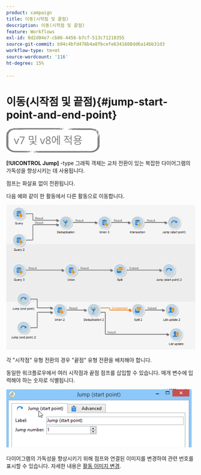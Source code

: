 ```yaml
---
product: campaign
title: 이동(시작점 및 끝점)
description: 이동(시작점 및 끝점)
feature: Workflows
exl-id: 0d2d04e7-cb86-4456-b7cf-513c71210355
source-git-commit: b94c4bfd478b4a8fbcefe6341608dd6a14bb31d3
workflow-type: tm+mt
source-wordcount: '116'
ht-degree: 15%

---
```


# 이동(시작점 및 끝점){#jump-start-point-and-end-point}

![](../../assets/common.svg)

**[!UICONTROL Jump]** -type 그래픽 객체는 교차 전환이 있는 복잡한 다이어그램의 가독성을 향상시키는 데 사용됩니다.

점프는 화살표 없이 전환됩니다.

다음 예와 같이 한 활동에서 다른 활동으로 이동합니다.

![](assets/s_user_segmentation_jump_sample.png)

각 &quot;시작점&quot; 유형 전환의 경우 &quot;끝점&quot; 유형 전환을 배치해야 합니다.

동일한 워크플로우에서 여러 시작점과 끝점 점프를 삽입할 수 있습니다. 매개 변수에 입력해야 하는 숫자로 식별됩니다.

![](assets/s_user_segmentation_jump_in.png)

다이어그램의 가독성을 향상시키기 위해 점프와 연결된 이미지를 변경하여 관련 번호를 표시할 수 있습니다. 자세한 내용은 [활동 이미지 변경](managing-activity-images.md).
